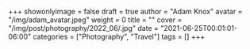 +++
showonlyimage = false
draft = true
author = "Adam Knox"
avatar = "/img/adam_avatar.jpeg"
weight = 0
title = ""
cover = "/img/post/photography/2022_06/.jpg"
date = "2021-06-25T00:01:01-06:00"
categories = ["Photography", "Travel"]
tags = []
+++
<!--more-->
